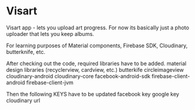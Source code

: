 # Visart
Visart app - lets you upload art progress. For now its basically just a photo uploader that lets you keep albums. 

For learning purposes of Material components, Firebase SDK, Cloudinary, butterknife, etc.

After checking out the code, required libraries have to be added.
material design libraries (recyclerview, cardview, etc.)
butterkife
circleimageview
cloudinary-android
cloudinary-core
facebook-android-sdk
firebase-client-android
firebase-client-jvm

Then the following KEYS have to be updated
facebook key
google key
cloudinary url
